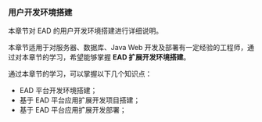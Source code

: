 ### 用户开发环境搭建

本章节对 EAD 的用户开发环境搭建进行详细说明。

本章节适用于对服务器、数据库、Java Web 开发及部署有一定经验的工程师，通过对本章节的学习，希望能够掌握 **EAD 扩展开发环境搭建**。

通过本章节的学习，可以掌握以下几个知识点：

- EAD 平台开发环境搭建；
- 基于 EAD 平台应用扩展开发项目搭建；
- 基于 EAD 平台应用扩展开发部署；

